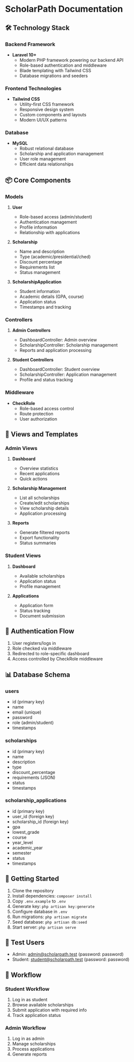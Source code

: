 # ScholarPath Documentation

## 🛠 Technology Stack

### Backend Framework
- **Laravel 10+**
  - Modern PHP framework powering our backend API
  - Role-based authentication and middleware
  - Blade templating with Tailwind CSS
  - Database migrations and seeders

### Frontend Technologies
- **Tailwind CSS**
  - Utility-first CSS framework
  - Responsive design system
  - Custom components and layouts
  - Modern UI/UX patterns

### Database
- **MySQL**
  - Robust relational database
  - Scholarship and application management
  - User role management
  - Efficient data relationships

## 📦 Core Components

### Models
1. **User**
   - Role-based access (admin/student)
   - Authentication management
   - Profile information
   - Relationship with applications

2. **Scholarship**
   - Name and description
   - Type (academic/presidential/ched)
   - Discount percentage
   - Requirements list
   - Status management

3. **ScholarshipApplication**
   - Student information
   - Academic details (GPA, course)
   - Application status
   - Timestamps and tracking

### Controllers
1. **Admin Controllers**
   - DashboardController: Admin overview
   - ScholarshipController: Scholarship management
   - Reports and application processing

2. **Student Controllers**
   - DashboardController: Student overview
   - ScholarshipController: Application management
   - Profile and status tracking

### Middleware
- **CheckRole**
  - Role-based access control
  - Route protection
  - User authorization

## 🎨 Views and Templates

### Admin Views
1. **Dashboard**
   - Overview statistics
   - Recent applications
   - Quick actions

2. **Scholarship Management**
   - List all scholarships
   - Create/edit scholarships
   - View scholarship details
   - Application processing

3. **Reports**
   - Generate filtered reports
   - Export functionality
   - Status summaries

### Student Views
1. **Dashboard**
   - Available scholarships
   - Application status
   - Profile management

2. **Applications**
   - Application form
   - Status tracking
   - Document submission

## 🔐 Authentication Flow
1. User registers/logs in
2. Role checked via middleware
3. Redirected to role-specific dashboard
4. Access controlled by CheckRole middleware

## 📊 Database Schema

### users
- id (primary key)
- name
- email (unique)
- password
- role (admin/student)
- timestamps

### scholarships
- id (primary key)
- name
- description
- type
- discount_percentage
- requirements (JSON)
- status
- timestamps

### scholarship_applications
- id (primary key)
- user_id (foreign key)
- scholarship_id (foreign key)
- gpa
- lowest_grade
- course
- year_level
- academic_year
- semester
- status
- timestamps

## 🚀 Getting Started

1. Clone the repository
2. Install dependencies: `composer install`
3. Copy `.env.example` to `.env`
4. Generate key: `php artisan key:generate`
5. Configure database in `.env`
6. Run migrations: `php artisan migrate`
7. Seed database: `php artisan db:seed`
8. Start server: `php artisan serve`

## 👥 Test Users
- Admin: admin@scholarpath.test (password: password)
- Student: student@scholarpath.test (password: password)

## 🔄 Workflow

### Student Workflow
1. Log in as student
2. Browse available scholarships
3. Submit application with required info
4. Track application status

### Admin Workflow
1. Log in as admin
2. Manage scholarships
3. Process applications
4. Generate reports